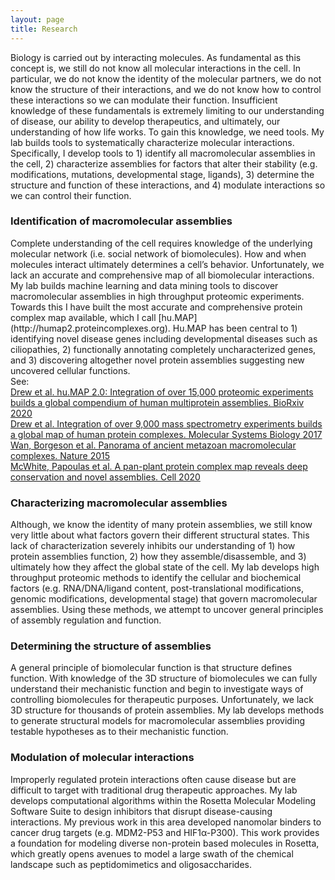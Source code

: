 ```yaml
---
layout: page
title: Research
---
```


<p class="message">
Biology is carried out by interacting molecules. As fundamental as this concept is, we still do not know all molecular interactions in the cell. In particular, we do not know the identity of the molecular partners, we do not know the structure of their interactions, and we do not know how to control these interactions so we can modulate their function. Insufficient knowledge of these fundamentals is extremely limiting to our understanding of disease, our ability to develop therapeutics, and ultimately, our understanding of how life works. To gain this knowledge, we need tools. My lab builds tools to systematically characterize molecular interactions. Specifically, I develop tools to 1) identify all macromolecular assemblies in the cell, 2) characterize assemblies for factors that alter their stability (e.g. modifications, mutations, developmental stage, ligands), 3) determine the structure and function of these interactions, and 4) modulate interactions so we can control their function.
</p>

<p class="message">
	<h3>Identification of macromolecular assemblies</h3>
</p>
<p>
Complete understanding of the cell requires knowledge of the underlying molecular network (i.e. social network of biomolecules). How and when molecules interact ultimately determines a cell’s behavior. Unfortunately, we lack an accurate and comprehensive map of all biomolecular interactions. My lab builds machine learning and data mining tools to discover macromolecular assemblies in high throughput proteomic experiments. Towards this I have built the most accurate and comprehensive protein complex map available, which I call [hu.MAP](http://humap2.proteincomplexes.org). Hu.MAP has been central to 1) identifying novel disease genes including developmental diseases such as ciliopathies, 2) functionally annotating completely uncharacterized genes, and 3) discovering altogether novel protein assemblies suggesting new uncovered cellular functions.
<br>
See:
<br>
<a href="https://www.biorxiv.org/content/10.1101/2020.09.15.298216v1" target='_blank'>
Drew et al. hu.MAP 2.0: Integration of over 15,000 proteomic experiments builds a global compendium of human multiprotein assemblies. BioRxiv 2020
</a>
<br>
<a href="http://msb.embopress.org/content/13/6/932" target='_blank'>
Drew et al. Integration of over 9,000 mass spectrometry experiments builds a global map of human protein complexes. Molecular Systems Biology 2017
</a>
<br>
<a href="http://www.nature.com/nature/journal/v525/n7569/full/nature14877.html" target='_blank'>
Wan, Borgeson et al. Panorama of ancient metazoan macromolecular complexes. Nature 2015
</a>
<br>
<a href="https://www.sciencedirect.com/science/article/abs/pii/S0092867420302269" target='_blank'>
McWhite, Papoulas et al. A pan-plant protein complex map reveals deep conservation and novel assemblies. Cell 2020
</a>
</p>
<!--
<img src="{{ site.url }}/images/complex_network.png" width="200" height="200" />
-->

<p class="message">
	<h3>Characterizing macromolecular assemblies</h3>
</p>
<p>
Although, we know the identity of many protein assemblies, we still know very little about what factors govern their different structural states. This lack of characterization severely inhibits our understanding of 1) how protein assemblies function, 2) how they assemble/disassemble, and 3) ultimately how they affect the global state of the cell. My lab develops high throughput proteomic methods to identify the cellular and biochemical factors (e.g. RNA/DNA/ligand content, post-translational modifications, genomic modifications, developmental stage) that govern macromolecular assemblies. Using these methods, we attempt to uncover general principles of assembly regulation and function.
</p>
<!--
<img src="{{ site.url }}/images/proteasome_correlation.png" height="200" />
<br>
(Wan, Borgeson et al. Nature 2015)
-->

<p class="message">
	<h3>Determining the structure of assemblies</h3>
</p>
<p>
A general principle of biomolecular function is that structure defines function. With knowledge of the 3D structure of biomolecules we can fully understand their mechanistic function and begin to investigate ways of controlling biomolecules for therapeutic purposes. Unfortunately, we lack 3D structure for thousands of protein assemblies. My lab develops methods to generate structural models for macromolecular assemblies providing testable hypotheses as to their mechanistic function.
</p>

<!--
<img src="{{ site.url }}/images/ja-2014-02310r_0005.jpeg" width="200" height="150" />
<br>
(Bullock Lao, Drew et al. JACS 2014)
-->

<p class="message">
	<h3>Modulation of molecular interactions</h3>
</p>
<p>
Improperly regulated protein interactions often cause disease but are difficult to target with traditional drug therapeutic approaches. My lab develops computational algorithms within the Rosetta Molecular Modeling Software Suite to design inhibitors that disrupt disease-causing interactions. My previous work in this area developed nanomolar binders to cancer drug targets (e.g. MDM2-P53 and HIF1α-P300). This work provides a foundation for modeling diverse non-protein based molecules in Rosetta, which greatly opens avenues to model a large swath of the chemical landscape such as peptidomimetics and oligosaccharides.
</p>

